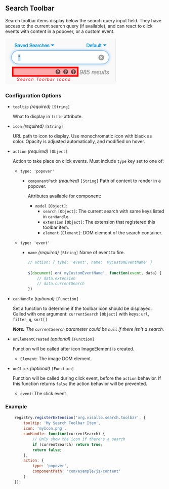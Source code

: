 ## Search Toolbar

Search toolbar items display below the search query input field. They have access to the current search query (if available), and can react to click events with content in a popover, or a custom event.

<img width=350 src="toolbar.png">

### Configuration Options

* `tooltip` _(required)_ `[String]`

    What to display in `title` attribute.
    
* `icon` _(required)_ `[String]` 

    URL path to icon to display. Use monochromatic icon with black as color. Opacity is adjusted automatically, and modified on hover.

* `action` _(required)_ `[Object]`
    
    Action to take place on click events. Must include `type` key set to one of:

    * `type: 'popover'`

        * `componentPath` _(required)_ `[String]` Path of content to render in a popover.

            Attributes available for component:

            * `model` `[Object]`:
                * `search` `[Object]`: The current search with same keys listed in `canHandle`.
                * `extension` `[Object]`: The extension that registered this toolbar item.
                * `element` `[Element]`: DOM element of the search container.

    * `type: 'event'`

        * `name` _(required)_ `[String]` Name of event to fire.

            ```js
            // action: { type: 'event', name: 'MyCustomEventName' }

            $(document).on('myCustomEventName', function(event, data) {
                // data.extension
                // data.currentSearch
            })
            ```

* `canHandle` _(optional)_ `[Function]`

    Set a function to determine if the toolbar icon should be displayed. Called with one argument: `currentSearch` `[Object]` with keys: `url`, `filter`, `q`, `sort[]` 

    _**Note:** The `currentSearch` parameter could be `null` if there isn't a search._

* `onElementCreated` _(optional)_ `[Function]`

    Function will be called after icon ImageElement is created.

    * `Element`: The image DOM element.

* `onClick` _(optional)_ `[Function]`

    Function will be called during click event, before the `action` behavior. If this function returns `false` the action behavior will be prevented.

    * `event`: The click event

### Example

```js
    registry.registerExtension('org.visallo.search.toolbar', {
        tooltip: 'My Search Toolbar Item',
        icon: 'myIcon.png',
        canHandle: function(currentSearch) {
            // Only show the icon if there's a search
            if (currentSearch) return true;
            return false;
        },
        action: {
            type: 'popover',
            componentPath: 'com/example/js/content'
        }
    });
```

